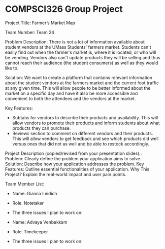 # COMPSCI326 Group Project

Project Title: Farmer’s Market Map

Team Number: Team 24

Problem Description: There is not a lot of information available about student vendors at the UMass Students' farmers market. Students can't easily find out when the farmer's market is, where it is located, or who will be vending. Vendors also can't update products they will be selling and thus cannot reach their audience (the student consumers) as well as they would like to.  

Solution: We want to create a platform that contains relevant information about the student vendors at the farmers market and the current foot traffic at any given time. This will allow people to be better informed about the market on a specific day and have it also be more accessible and convenient to both the attendees and the vendors at the market.


Key Features:
- Subtabs for vendors to describe their products and availability. This will allow vendors to promote their products and inform students about what products they can purchase.
- Reviews section to comment on different vendors and their products. This will allow vendors to get feedback and see which products did well versus ones that did not as well and be able to restock accordingly.

Project Description (copied/revised from your presentation slides).:
Problem: Clearly define the problem your application aims to solve.
Solution: Describe how your application addresses the problem.
Key Features: Outline essential functionalities of your application.
Why This Project? Explain the real-world impact and user pain points.

Team Member List:

- Name: Gianna Leidich
- Role: Notetaker
- The three issues I plan to work on:

- Name: Advaya Venbakkam
- Role: Timekeeper
- The three issues I plan to work on:

